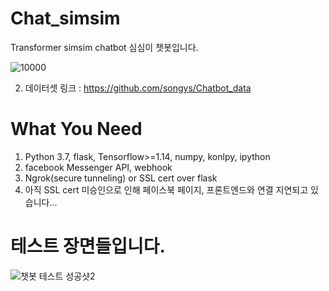 # Chat_simsim
Transformer simsim chatbot
심심이 챗봇입니다. 


![10000](https://user-images.githubusercontent.com/36034521/69293797-4e116780-0c4d-11ea-975d-f89110a95a42.gif)

2. 데이터셋 링크 : https://github.com/songys/Chatbot_data

# What You Need
1. Python 3.7, flask, Tensorflow>=1.14, numpy, konlpy, ipython
2. facebook Messenger API, webhook
3. Ngrok(secure tunneling) or SSL cert over flask
4. 아직 SSL cert 미승인으로 인해 페이스북 페이지, 프론트엔드와 연결 지연되고 있습니다...

# 테스트 장면들입니다.

![챗봇 테스트 성공샷2](https://user-images.githubusercontent.com/36034521/84502895-24588480-acf4-11ea-82d7-35677c791bfd.PNG)

